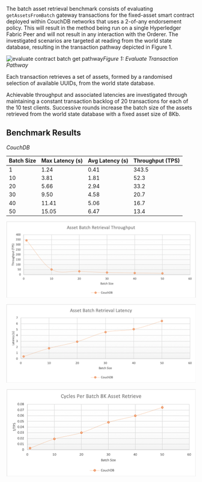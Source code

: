 The batch asset retrieval benchmark consists of evaluating `getAssetsFromBatch` gateway transactions for the fixed-asset smart contract deployed within CouchDB networks that uses a 2-of-any endorsement policy. This will result in the method being run on a single Hyperledger Fabric Peer and will not result in any interaction with the Orderer. The investigated scenarios are targeted at reading from the world state database, resulting in the transaction pathway depicted in Figure 1.

![evaluate contract batch get pathway](../../../../../../diagrams/TransactionRoute_Evaluate.png)*Figure 1: Evaluate Transaction Pathway*

Each transaction retrieves a set of assets, formed by a randomised selection of available UUIDs, from the world state database.

Achievable throughput and associated latencies are investigated through maintaining a constant transaction backlog of 20 transactions for each of the 10 test clients. Successive rounds increase the batch size of the assets retrieved from the world state database with a fixed asset size of 8Kb.

## Benchmark Results

*CouchDB*

| Batch Size | Max Latency (s) | Avg Latency (s) | Throughput (TPS) |
| ---------- | --------------- | --------------- | ---------------- |
| 1 | 1.24 | 0.41| 343.5 |
| 10 | 3.81 | 1.81 | 52.3 |
| 20 | 5.66 | 2.94 | 33.2 |
| 30 | 9.50 | 4.58 | 20.7 |
| 40 | 11.41 | 5.06 | 16.7 |
| 50 | 15.05 | 6.47 | 13.4 |

![batch query fabric tps performance](../../../../../charts/2.0.0/nodeJS/nodeSDK/getAssetBatch/GetAssetBatchTPS.png)

![batch query fabric latency performance](../../../../../charts/2.0.0/nodeJS/nodeSDK/getAssetBatch/GetAssetBatchLatency.png)

![batch query fabric cycles performance](../../../../../charts/2.0.0/nodeJS/nodeSDK/getAssetBatch/GetAssetBatchCycles.png)
